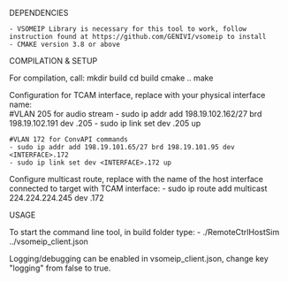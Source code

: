 DEPENDENCIES

    - VSOMEIP Library is necessary for this tool to work, follow instruction found at https://github.com/GENIVI/vsomeip to install
    - CMAKE version 3.8 or above

COMPILATION & SETUP

For compilation, call:
    mkdir build
    cd build
    cmake ..
    make

Configuration for TCAM interface, replace <INTERFACE> with your physical interface name:  
    #VLAN 205 for audio stream
    - sudo ip addr add 198.19.102.162/27 brd 198.19.102.191 dev <INTERFACE>.205
    - sudo ip link set dev <INTERFACE>.205 up

    #VLAN 172 for ConvAPI commands
    - sudo ip addr add 198.19.101.65/27 brd 198.19.101.95 dev <INTERFACE>.172
    - sudo ip link set dev <INTERFACE>.172 up

Configure multicast route, replace <INTERFACE> with the name of the host interface connected to target with TCAM interface: 
    - sudo ip route add multicast 224.224.224.245 dev <INTERFACE>.172

USAGE

To start the command line tool, in build folder type:
    - ./RemoteCtrlHostSim ../vsomeip_client.json

Logging/debugging can be enabled in vsomeip_client.json, change key "logging" from false to true.